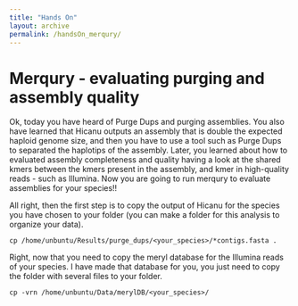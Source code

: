 ```yaml
---
title: "Hands On"
layout: archive
permalink: /handsOn_merqury/
---  
```


# Merqury - evaluating purging and assembly quality

Ok, today you have heard of Purge Dups and purging assemblies. You also have learned that Hicanu outputs an assembly that is double the expected haploid genome size, and then you have to use a tool such as Purge Dups to separated the haplotips of the assembly. Later, you learned about how to evaluated assembly completeness and quality having a look at the shared kmers between the kmers present in the assembly, and kmer in high-quality reads - such as Illumina. Now you are going to run merqury to evaluate assemblies for your species!!

All right, then the first step is to copy the output of Hicanu for the species you have chosen to your folder (you can make a folder for this analysis to organize your data).

```console  
cp /home/unbuntu/Results/purge_dups/<your_species>/*contigs.fasta .

```  

Right, now that you need to copy the meryl database for the Illumina reads of your species. I have made that database for you, you just need to copy the folder with several files to your folder.

```console  
cp -vrn /home/unbuntu/Data/merylDB/<your_species>/

```  
